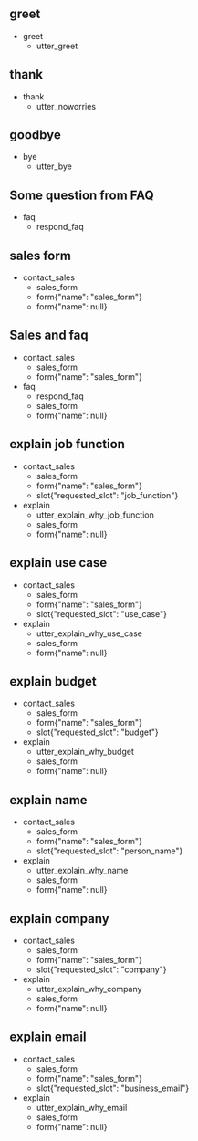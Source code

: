 ## greet
* greet
  - utter_greet

## thank
* thank
  - utter_noworries

## goodbye
* bye
  - utter_bye

## Some question from FAQ
* faq
    - respond_faq

## sales form
* contact_sales
    - sales_form                   <!--Run the sales_form action-->
    - form{"name": "sales_form"}   <!--Activate the form-->
    - form{"name": null}           <!--Deactivate the form-->

## Sales and faq
* contact_sales
    - sales_form
    - form{"name": "sales_form"}
* faq
    - respond_faq
    - sales_form
    - form{"name": null}

## explain job function
* contact_sales
    - sales_form
    - form{"name": "sales_form"}
    - slot{"requested_slot": "job_function"}
* explain
    - utter_explain_why_job_function
    - sales_form
    - form{"name": null}

## explain use case
* contact_sales
    - sales_form
    - form{"name": "sales_form"}
    - slot{"requested_slot": "use_case"}
* explain
    - utter_explain_why_use_case
    - sales_form
    - form{"name": null}

## explain budget
* contact_sales
    - sales_form
    - form{"name": "sales_form"}
    - slot{"requested_slot": "budget"}
* explain
    - utter_explain_why_budget
    - sales_form
    - form{"name": null}

## explain name
* contact_sales
    - sales_form
    - form{"name": "sales_form"}
    - slot{"requested_slot": "person_name"}
* explain
    - utter_explain_why_name
    - sales_form
    - form{"name": null}

## explain company
* contact_sales
    - sales_form
    - form{"name": "sales_form"}
    - slot{"requested_slot": "company"}
* explain
    - utter_explain_why_company
    - sales_form
    - form{"name": null}

## explain email
* contact_sales
    - sales_form
    - form{"name": "sales_form"}
    - slot{"requested_slot": "business_email"}
* explain
    - utter_explain_why_email
    - sales_form
    - form{"name": null}
